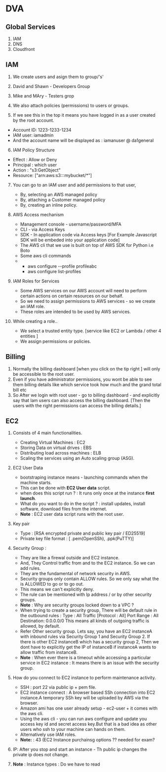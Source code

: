 # DVA

## Global Services
1. IAM
2. DNS
3. Cloudfront

## IAM

1. We create users and asign them to group/'s'
2. David and Shawn - Developers Group
3. Mike and MAry - Testers grop

4. We also attach policies (permissions) to users or groups.
5. If we see this in the top it means you have logged in as a user created by the root account.
- Account ID: 1223-1233-1234
- IAM user: iamadmin
- And the account name will be displayed as : iamanuser @ da1general
6. IAM Policy Structure
  - Effect : Allow or Deny
  - Principal : which user
  - Action : "s3:GetObject"
  - Resource: ["arn:aws:s3:::mybucket/*"]
 
7. You can go to an IAM user and add permissions to that user,
   - By, selecting an AWS managed policy
   - By, attaching a Customer managed policy
   - By, creating an inline policy.

8. AWS Access mechanism
   - Management console - username/password/MFA
   - CLI - via  Access Keys
   - SDK - In application code via Access keys [For Example Javascript SDK will be embeded into your application code]
   - The AWS cli that we use is built on top of AWS SDK for Python i.e Boto
   - Some aws cli commands
   - - aws configure --profile profileabc
     - aws configure list-profiles
    
9. IAM Roles for Services
    - Some AWS services on our AWS account will need to perform certain actions on certain resources on our behalf.
    - So we need to assign permissions to AWS services - so we create an IAM role.
    - These roles are intended to be used by AWS services.
      
10. While creating a role..
    - We select a trusted entity type. [service like EC2 or Lambda / other 4 entities ]
    - We assign permissions or policies.

## Billing
1. Normally the billing dashboard [when you click on the tip right ] will only be accessible to the root user.
2. Even if you have administrator permissions, you wont be able to see them billing details like which service took how much and the grand total bill etc
3. So After we login with root user - go to billing dashboard - and explicitly say that Iam users can also access the billing dashboard. [Then the users with the right permissions can access the billing details.]

## EC2
1. Consists of 4 main functionalities.
   - Creating Virtual Machines : EC2
   - Storing Data on virtual drives : EBS
   - Distributing load across machines : ELB
   - Scaling the services using an Auto scaling group (ASG).
2. EC2 User Data
   - bootstraping instance means - launching commands when the machine starts.
   - This can be done with **EC2 User data** script.
   - when does this script run ? : It runs only once at the instance **first launch**.
   - What do you want to do in the script ? : install updates, install software, download files from the internet.
   - **Note** : EC2 user data script runs with the root user.
  
3. Key pair
   - Type : [RSA encrypted private and public key pair / ED25519]
   - Private key file format : [ .pem(OpenSSh), .ppk(PuTTY)]

4. Security Group : 
    - They are like a firewal outside and EC2 instance.
    - And, They Control traffic from and to the EC2 instance. So we can add rules.
    - They are the fundamental of network security in AWS.
    - Security groups only contain ALLOW rules. So we only say what the is ALLOWED to go or to go out.
    - This means we can't explicitly deny.
    - The rule can be mentioned with Ip address / or by other security groups.
    - **Note** : Why are security groups locked down to a VPC ?
    - When trying to create a security group, There will be default rule in the outbound rules : 
      Type : All Traffic [Protocol : All]
      Port Range : All
      Destination: 0.0.0.0/0
      This means all kinds of outgoing traffic is allowed, by default.
    - Refer Other security group.
      Lets say, you have an EC2 instanceA with inbound rules via Security Group 1 and Security Group 2.
      If there is other EC2 instanceB which has a security group 2, Then we dont have to explicitly get the IP of instanceB if instanceA wants to allow traffic from instanceB.
    - **Note** : When ever there is a timeout while accessing a particular service in EC2 instance : It means there is an issue with the security group.

5. How do you connect to EC2 instance to perform maintenance activity.
   - SSH : port 22 via public ip + pem file.
   - EC2 instance connect : A browser based SSh connection into EC2 instance.A temporary SSh key will be uploaded by AWS via the browser.
   - Amazon ami has one user already setup - ec2-user + it comes with the aws cli.
   - Using the aws cli - you can run aws configure and update you access key id and secret access key.But that is a bad idea as other users who ssh to your machine can hands on them.
   - Alternatively use IAM roles.
   - **Note:** : 43 (EC2 Instance purchainsg options ?? needed for exam?




5. IP: After you stop and start an instance -  Th public ip changes the private ip does not change.
6. **Note** : Instance types : Do we have to read
